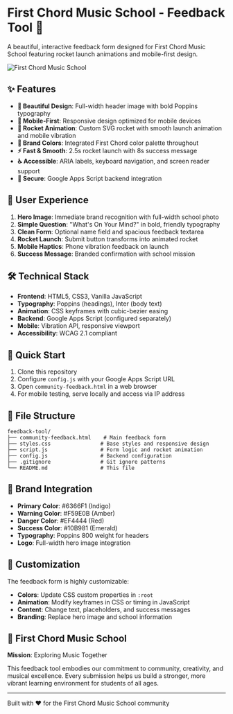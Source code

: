 # First Chord Music School - Feedback Tool 🎵

A beautiful, interactive feedback form designed for First Chord Music School featuring rocket launch animations and mobile-first design.

![First Chord Music School](https://live.staticflickr.com/65535/52772228045_de8eac47f2_k.jpg)

## ✨ Features

- **🎨 Beautiful Design**: Full-width header image with bold Poppins typography
- **📱 Mobile-First**: Responsive design optimized for mobile devices
- **🚀 Rocket Animation**: Custom SVG rocket with smooth launch animation and mobile vibration
- **🎵 Brand Colors**: Integrated First Chord color palette throughout
- **⚡ Fast & Smooth**: 2.5s rocket launch with 8s success message
- **♿ Accessible**: ARIA labels, keyboard navigation, and screen reader support
- **🔐 Secure**: Google Apps Script backend integration

## 🎯 User Experience

1. **Hero Image**: Immediate brand recognition with full-width school photo
2. **Simple Question**: "What's On Your Mind?" in bold, friendly typography
3. **Clean Form**: Optional name field and spacious feedback textarea
4. **Rocket Launch**: Submit button transforms into animated rocket
5. **Mobile Haptics**: Phone vibration feedback on launch
6. **Success Message**: Branded confirmation with school mission

## 🛠️ Technical Stack

- **Frontend**: HTML5, CSS3, Vanilla JavaScript
- **Typography**: Poppins (headings), Inter (body text)
- **Animation**: CSS keyframes with cubic-bezier easing
- **Backend**: Google Apps Script (configured separately)
- **Mobile**: Vibration API, responsive viewport
- **Accessibility**: WCAG 2.1 compliant

## 🚀 Quick Start

1. Clone this repository
2. Configure `config.js` with your Google Apps Script URL
3. Open `community-feedback.html` in a web browser
4. For mobile testing, serve locally and access via IP address

## 📁 File Structure

```
feedback-tool/
├── community-feedback.html    # Main feedback form
├── styles.css                # Base styles and responsive design
├── script.js                 # Form logic and rocket animation
├── config.js                 # Backend configuration
├── .gitignore                # Git ignore patterns
└── README.md                 # This file
```

## 🎨 Brand Integration

- **Primary Color**: #6366F1 (Indigo)
- **Warning Color**: #F59E0B (Amber)
- **Danger Color**: #EF4444 (Red)
- **Success Color**: #10B981 (Emerald)
- **Typography**: Poppins 800 weight for headers
- **Logo**: Full-width hero image integration

## 🔧 Customization

The feedback form is highly customizable:

- **Colors**: Update CSS custom properties in `:root`
- **Animation**: Modify keyframes in CSS or timing in JavaScript
- **Content**: Change text, placeholders, and success messages
- **Branding**: Replace hero image and school information

## 🌟 First Chord Music School

**Mission**: Exploring Music Together

This feedback tool embodies our commitment to community, creativity, and musical excellence. Every submission helps us build a stronger, more vibrant learning environment for students of all ages.

---

Built with ❤️ for the First Chord Music School community
